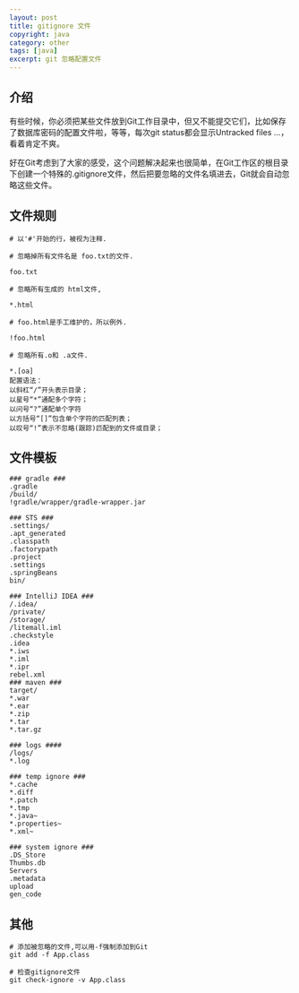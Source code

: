 ```yaml
---
layout: post
title: gitignore 文件
copyright: java
category: other
tags: [java]
excerpt: git 忽略配置文件
---
```


## 介绍
有些时候，你必须把某些文件放到Git工作目录中，但又不能提交它们，比如保存了数据库密码的配置文件啦，等等，每次git status都会显示Untracked files ...，看着肯定不爽。

好在Git考虑到了大家的感受，这个问题解决起来也很简单，在Git工作区的根目录下创建一个特殊的.gitignore文件，然后把要忽略的文件名填进去，Git就会自动忽略这些文件。

## 文件规则

```
# 以'#'开始的行，被视为注释.                                                                                                                          

# 忽略掉所有文件名是 foo.txt的文件.

foo.txt

# 忽略所有生成的 html文件,

*.html

# foo.html是手工维护的，所以例外.

!foo.html

# 忽略所有.o和 .a文件.

*.[oa]
配置语法：
以斜杠“/”开头表示目录；
以星号“*”通配多个字符；
以问号“?”通配单个字符
以方括号“[]”包含单个字符的匹配列表；
以叹号“!”表示不忽略(跟踪)匹配到的文件或目录；
```

## 文件模板
```
### gradle ###
.gradle
/build/
!gradle/wrapper/gradle-wrapper.jar

### STS ###
.settings/
.apt_generated
.classpath
.factorypath
.project
.settings
.springBeans
bin/

### IntelliJ IDEA ###
/.idea/
/private/
/storage/
/litemall.iml
.checkstyle
.idea
*.iws
*.iml
*.ipr
rebel.xml
### maven ###
target/
*.war
*.ear
*.zip
*.tar
*.tar.gz

### logs ####
/logs/
*.log

### temp ignore ###
*.cache
*.diff
*.patch
*.tmp
*.java~
*.properties~
*.xml~

### system ignore ###
.DS_Store
Thumbs.db
Servers
.metadata
upload
gen_code
```

## 其他
```
# 添加被忽略的文件,可以用-f强制添加到Git
git add -f App.class

# 检查gitignore文件
git check-ignore -v App.class
```